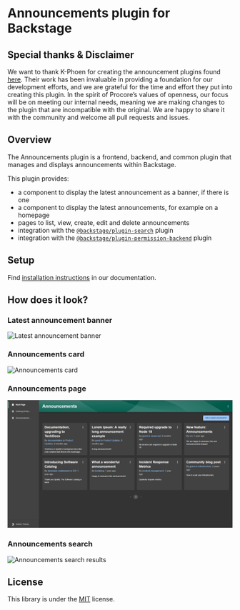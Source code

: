 # Announcements plugin for Backstage

## Special thanks & Disclaimer

We want to thank K-Phoen for creating the announcement plugins found [here](https://github.com/K-Phoen/backstage-plugin-announcements). Their work has been invaluable in providing a foundation for our development efforts, and we are grateful for the time and effort they put into creating this plugin.
In the spirit of Procore’s values of openness, our focus will be on meeting our internal needs, meaning we are making changes to the plugin that are incompatible with the original. We are happy to share it with the community and welcome all pull requests and issues.

## Overview

The Announcements plugin is a frontend, backend, and common plugin that manages and displays announcements within Backstage.

This plugin provides:

- a component to display the latest announcement as a banner, if there is one
- a component to display the latest announcements, for example on a homepage
- pages to list, view, create, edit and delete announcements
- integration with the [`@backstage/plugin-search`](https://github.com/backstage/backstage/tree/master/plugins/search) plugin
- integration with the [`@backstage/plugin-permission-backend`](https://github.com/backstage/backstage/tree/master/plugins/permission-backend) plugin

## Setup

Find [installation instructions](./docs/index.md#installation) in our documentation.

## How does it look?

### Latest announcement banner

![Latest announcement banner](./docs/images/announcement_banner.png)

### Announcements card

![Announcements card](./docs/images/announcements_card.png)

### Announcements page

![Announcements page](./docs/images/announcements_page.png)

### Announcements search

![Announcements search results](./docs/images/announcements_search.png)

## License

This library is under the [MIT](LICENSE.md) license.
